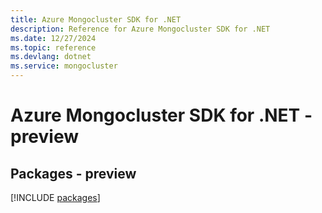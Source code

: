 ```yaml
---
title: Azure Mongocluster SDK for .NET
description: Reference for Azure Mongocluster SDK for .NET
ms.date: 12/27/2024
ms.topic: reference
ms.devlang: dotnet
ms.service: mongocluster
---
```

# Azure Mongocluster SDK for .NET - preview
## Packages - preview
[!INCLUDE [packages](mongocluster-index.md)]